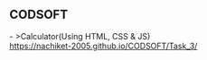 ##  CODSOFT

 - >Calculator(Using HTML, CSS & JS)<br>https://nachiket-2005.github.io/CODSOFT/Task_3/
